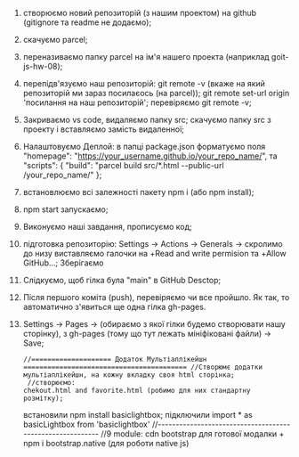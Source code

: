 1.  створюємо новий репозиторій (з нашим проектом) на github (gitignore та
    readme не додаємо);
2.  скачуємо parcel;
3.  переназиваємо папку parcel на ім'я нашего проекта (наприклад goit-js-hw-08);
4.  перепідв'язуємо наш репозиторій: git remote -v (вкаже на який репозиторій ми
    зараз посилаєось (на parcel)); git remote set-url origin 'посилання на наш
    репозиторій'; перевіряємо git remote -v;
5.  Закриваємо vs code, видаляємо папку src; скачуємо папку src з проекту і
    вставляємо замість видаленної;
6.  Налаштовуємо Деплой: в папці package.json форматуємо поля "homepage":
    "https://your_username.github.io/your_repo_name/", та "scripts": { "build":
    "parcel build src/\*.html --public-url /your_repo_name/" };
7.  встановлюємо всі залежності пакету npm i (або npm install);
8.  npm start запускаємо;
9.  Виконуємо наші завдання, прописуємо код;
10. підготовка репозиторію: Settings -> Actions -> Generals -> скролимо до низу
    виставляємо галочки на +Read and write permision та +Allow GitHub...;
    Зберігаємо
11. Слідкуємо, щоб гілка була "main" в GitHub Desctop;
12. Після першого коміта (push), перевіряємо чи все пройшло. Як так, то
    автоматично з'явиться ще одна гілка gh-pages.
13. Settings -> Pages -> (обираємо з якої гілки будемо створювати нашу
    сторінку), з gh-pages (тому що тут лежать мініфіковані файли) -> Save;

        //==================== Додаток Мультіаплікейшн
        ========================================= //Створюмє додатки
        мультіаплікейшн, на кожну вкладку своя html сторінка;
         //створюємо:
        chekout.html and favorite.html (робимо для них стандартну розмітку);

    встановили npm install basiclightbox; підключили import \* as basicLightbox
    from 'basiclightbox'
    //---------------------------------------------------------- //9 module: cdn
    bootstrap для готової модалки + npm i bootstrap.native (для роботи native
    js)
